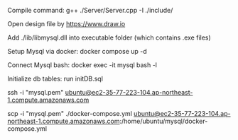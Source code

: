 Compile command: g++ ./Server/Server.cpp -I ./include/

Open design file by https://www.draw.io

Add ./lib/libmysql.dll into executable folder (which contains .exe files)

Setup Mysql via docker: docker compose up -d

Connect Mysql bash: docker exec -it mysql bash -l

Initialize db tables: run initDB.sql

ssh -i "mysql.pem" ubuntu@ec2-35-77-223-104.ap-northeast-1.compute.amazonaws.com

scp -i "mysql.pem" ./docker-compose.yml ubuntu@ec2-35-77-223-104.ap-northeast-1.compute.amazonaws.com:/home/ubuntu/mysql/docker-compose.yml